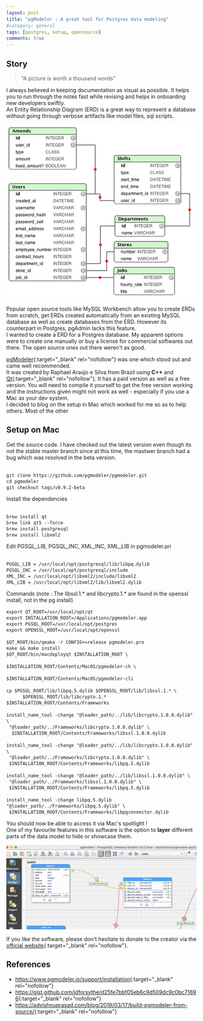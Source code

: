 ```yaml
---
layout: post
title: "pgModeler : A great tool for Postgres data modeling"
#category: general
tags: [postgres, setup, opensource]
comments: true
---
```


## Story
> “A picture is worth a thousand words”

I always believed in keeping documentation as visual as possible. It helps you to run through the notes fast
 while revising and helps in onboarding new developers swiftly.<br/>
 An Entity Relationship Diagram (ERD) is a great way to represent a database without going through verbose artifacts
 like model files, sql scripts.<br/>

!["ERD"](/assets/images/erd.jpg "ERD")

Popular open source tools like MySQL Workbench allow you to create ERDs from scratch, get ERDs created automatically 
from an existing MySQL database as well as create databases from the ERD. However its counterpart in Postgres, pgAdmin
lacks this feature.<br/>
I wanted to create a ERD for a Postgres database. My apparent options were to create one manually or buy
a license for commercial softwares out there. The open source ones out there weren't as good. <br/>

[pgModeler](https://github.com/pgmodeler/pgmodeler){:target="_blank" rel="nofollow"} was one which stood out and came 
well recommended.<br/>
It was created by Raphael Araújo e Silva from Brazil using **C++** and [Qt](https://www.qt.io/){:target="_blank" rel="nofollow"}.
It has a paid version as well as a free version. You will need to compile it yourself to get the free version working and the 
instructions given might not work as well - especially if you use a Mac as your dev system.<br/>
I decided to blog on the setup in Mac which worked for me so as to help others. Most of the other 

## Setup on Mac

Get the source code. I have checked out the latest version even though its not the stable master branch 
since at this time, the mastwer branch had a bug which was resolved in the beta version.
<pre><code>
git clone https://github.com/pgmodeler/pgmodeler.git
cd pgmodeler
git checkout tags/v0.9.2-beta
</code></pre>

Install the dependencies
<pre><code>
brew install qt    
brew link qt5 --force
brew install postgresql
brew install libxml2
</code></pre>

Edit PGSQL_LIB, PGSQL_INC, XML_INC, XML_LIB in pgmodeler.pri 
<pre><code>
PGSQL_LIB = /usr/local/opt/postgresql/lib/libpq.dylib
PGSQL_INC = /usr/local/opt/postgresql/include
XML_INC = /usr/local/opt/libxml2/include/libxml2
XML_LIB = /usr/local/opt/libxml2/lib/libxml2.dylib
</code></pre>

Commands (note : The libssl.1.* and libcrypto.1.* are found in the openssl install, not in the pg install)
<pre><code>export QT_ROOT=/usr/local/opt/qt
export INSTALLATION_ROOT=/Applications/pgmodeler.app
export PGSQL_ROOT=/usr/local/opt/postgres
export OPENSSL_ROOT=/usr/local/opt/openssl

$QT_ROOT/bin/qmake -r CONFIG+=release pgmodeler.pro
make && make install
$QT_ROOT/bin/macdeployqt $INSTALLATION_ROOT \
                            $INSTALLATION_ROOT/Contents/MacOS/pgmodeler-ch \
                            $INSTALLATION_ROOT/Contents/MacOS/pgmodeler-cli

cp $PGSQL_ROOT/lib/libpq.5.dylib $OPENSSL_ROOT/lib/libssl.1.* \
      $OPENSSL_ROOT/lib/libcrypto.1.* $INSTALLATION_ROOT/Contents/Frameworks

install_name_tool -change "@loader_path/../lib/libcrypto.1.0.0.dylib" \
 "@loader_path/../Frameworks/libcrypto.1.0.0.dylib" \
  $INSTALLATION_ROOT/Contents/Frameworks/libssl.1.0.0.dylib

install_name_tool -change "@loader_path/../lib/libcrypto.1.0.0.dylib" \ 
 "@loader_path/../Frameworks/libcrypto.1.0.0.dylib" \
 $INSTALLATION_ROOT/Contents/Frameworks/libpq.5.dylib

install_name_tool -change "@loader_path/../lib/libssl.1.0.0.dylib" \
 "@loader_path/../Frameworks/libssl.1.0.0.dylib" \ 
 $INSTALLATION_ROOT/Contents/Frameworks/libpq.5.dylib

install_name_tool -change libpq.5.dylib "@loader_path/../Frameworks/libpq.5.dylib" \ 
 $INSTALLATION_ROOT/Contents/Frameworks/libpgconnector.dylib
</code></pre>

You should now be able to access it via Mac's spotlight !<br/>
One of my favourite features in this software is the option to **layer** different parts of the data model to hide or 
showcase them.

!["ERD with pgModeler"](/assets/images/erd_pgModeler.jpg "ERD with pgModeler")

If you like the software, please don't hesitate to donate to the creator via the [official website](https://pgmodeler.io/){:target="_blank" rel="nofollow"}.

## References
- <https://www.pgmodeler.io/support/installation>{:target="_blank" rel="nofollow"}
- <https://gist.github.com/jdforsythe/d25fe7bbf05eb6c9d509dc9c0bc71696>{:target="_blank" rel="nofollow"}
- <https://advishnuprasad.com/blog/2019/03/17/build-pgmodeler-from-source/>{:target="_blank" rel="nofollow"}

